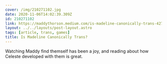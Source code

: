 ```yaml
---
cover: /img/210271102.jpg
date: 2020-11-06T14:02:39.309Z
id: 210271102
link: https://maddythorson.medium.com/is-madeline-canonically-trans-4277ece02e40
layout: ../../layouts/post-layout.astro
tags: [article, trans, games]
title: Is Madeline Canonically Trans?
---
```


Watching Maddy find themself has been a joy, and reading about how Celeste developed with them is great.
